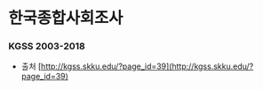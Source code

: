 # 한국종합사회조사
### KGSS 2003-2018
* 출처 
[http://kgss.skku.edu/?page_id=39](http://kgss.skku.edu/?page_id=39)


<!--stackedit_data:
eyJoaXN0b3J5IjpbLTE1Nzg2NzcxMTldfQ==
-->